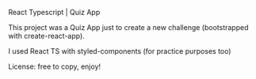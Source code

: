 React Typescript | Quiz App

This project was a Quiz App just to create a new challenge (bootstrapped with create-react-app).

I used React TS with styled-components (for practice purposes too)

License: free to copy, enjoy!
